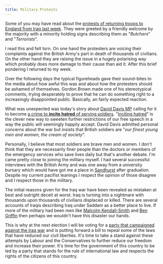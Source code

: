 ```yaml
---
title: Military Protests
---
```

Some of you may have read about the [protests of returning troops to England from Iraq last week](http://news.bbc.co.uk/1/hi/england/beds/bucks/herts/7936485.stm). They were greeted by a friendly welcome by the majority with a minority holding signs describing them as "_Butchers_" and "_Terrorists_".

I read this and felt torn. On one hand the protesters are voicing their complaints against the British Army's part in death of thousands of civilians. On the other hand they are raising the issue in a hugely polarising way which probably does more damage to their cause than aid it. After this brief pondering I returned to my week.

Over the following days the typical figureheads gave their sound-bites to the media about how awful this was and about how the protesters should be ashamed of themselves. Gordon Brown made one of his stereotypical comments, trying desperately to prove that he can do something right to a increasingly disappointed public. Basically, an fairly expected reaction.

What was unexpected was today's story about [David Davis MP](http://en.wikipedia.org/wiki/David_Davis_(British_politician)) calling for it to become [a crime to **incite hatred** of serving soldiers](http://news.bbc.co.uk/1/hi/uk_politics/7943486.stm). "[Inciting hatred](http://en.wikipedia.org/wiki/Incitement_to_ethnic_or_racial_hatred#United_Kingdom)" is the clever new way to sweeten further restrictions of our free speech in a way the public will seemingly happily accept. David Davis admitted personal concerns about the war but insists that British soldiers are "_our finest young men and women, the cream of society_".

Personally, I believe that most soldiers are brave men and women. I don't think that they are necessarily finer people than the doctors or members of the emergency services who save lives daily but that's another debate. I'm came pretty close to joining the military myself. I had several successful interviews with the British Army and was one away from a university bursary which would have got me a place in [Sandhurst](http://en.wikipedia.org/wiki/Royal_Military_Academy_Sandhurst) after graduation. Despite my current pacifist leanings I respect the opinion of those disagree and I respect those in the military.

The initial reasons given for the Iraq war have been revealed as mistaken at best and outright deceit at worst. Iraq is turning into a nightmare with thousands upon thousands of civilians displaced or killed. There are several accounts of Iraqis describing Iraq under Saddam as a better place to live. If more of the military had been men like [Malcolm Kendall-Smith](http://en.wikipedia.org/wiki/Malcolm_Kendall-Smith) and [Ben Griffin](http://en.wikipedia.org/wiki/Ben_Griffin_(former_British_soldier)) then perhaps we wouldn't have this disaster our hands.

This is why at the next election I will be voting for a [party that campaigned against the Iraq war](http://www.libdems.org.uk/home.aspx) and is putting forward a bill to repeal some of the laws that have reduced our civil liberties. It's time to take a stand against these attempts by Labour and the Conservatives to further reduce our freedom and increase their power. It's time for the government of this country to be led by a party that stands for the rule of international law and respects the rights of the citizens of this country.
